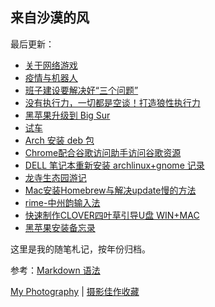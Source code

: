 ## 来自沙漠的风

最后更新：

 
- [关于网络游戏][1]
- [疫情与机器人][2]
- [班子建设要解决好“三个问题”][3]
- [没有执行力，一切都是空谈！打造狼性执行力][4]
- [黑苹果升级到 Big Sur][5]
- [试车][6]
- [Arch 安装 deb 包][7]
- [Chrome配合谷歌访问助手访问谷歌资源][8]
-  [DELL 笔记本重新安装 archlinux+gnome 记录][9]
- [龙寺生态园游记][10]
- [Mac安装Homebrew与解决update慢的方法][11]
- [rime-中州韵输入法][12]
- [快速制作CLOVER四叶草引导U盘 WIN+MAC][13]
- [黑苹果安装备忘录][14]

这里是我的随笔札记，按年份归档。

参考：[Markdown 语法][15]

[My Photography][16] | [摄影佳作收藏][17]

[1]:	./2021/20210803-%E5%85%B3%E4%BA%8E%E7%BD%91%E7%BB%9C%E6%B8%B8%E6%88%8F.md "未成年人沉迷网络精神鸦片"
[2]:	./2021/20210803-%E7%96%AB%E6%83%85%E4%B8%8E%E6%9C%BA%E5%99%A8%E4%BA%BA.md "疫情与机器人"
[3]:	./2021/%E7%8F%AD%E5%AD%90%E5%BB%BA%E8%AE%BE%E8%A6%81%E8%A7%A3%E5%86%B3%E5%A5%BD%E2%80%9C%E4%B8%89%E4%B8%AA%E9%97%AE%E9%A2%98%E2%80%9D.md
[4]:	./2021/%E6%B2%A1%E6%9C%89%E6%89%A7%E8%A1%8C%E5%8A%9B%EF%BC%8C%E4%B8%80%E5%88%87%E9%83%BD%E6%98%AF%E7%A9%BA%E8%B0%88%EF%BC%81%E6%89%93%E9%80%A0%E7%8B%BC%E6%80%A7%E6%89%A7%E8%A1%8C%E5%8A%9B.md
[5]:	./2021/%E9%BB%91%E8%8B%B9%E6%9E%9C%E5%8D%87%E7%BA%A7%E5%88%B0%20Big%20Sur.md "黑苹果升级到 Big Sur"
[6]:	./2021/%E8%AF%95%E8%BD%A6.md "试车"
[7]:	./2020/Arch-%E5%AE%89%E8%A3%85-deb.md
[8]:	./2020/Chrome%E9%85%8D%E5%90%88%E8%B0%B7%E6%AD%8C%E8%AE%BF%E9%97%AE%E5%8A%A9%E6%89%8B%E8%AE%BF%E9%97%AE%E8%B0%B7%E6%AD%8C%E8%B5%84%E6%BA%90.md
[9]:	./2020/arch+gnome+install.md
[10]:	./2019/%E9%BE%99%E5%AF%BA%E7%94%9F%E6%80%81%E5%9B%AD%E6%B8%B8%E8%AE%B0.md
[11]:	./2019/Mac%E5%AE%89%E8%A3%85Homebrew%E4%B8%8E%E8%A7%A3%E5%86%B3update%E6%85%A2%E7%9A%84%E6%96%B9%E6%B3%95.md
[12]:	./2019/rime-%E4%B8%AD%E5%B7%9E%E9%9F%B5%E8%BE%93%E5%85%A5%E6%B3%95.md
[13]:	./2019/%E5%BF%AB%E9%80%9F%E5%88%B6%E4%BD%9CCLOVER%E5%9B%9B%E5%8F%B6%E8%8D%89%E5%BC%95%E5%AF%BCU%E7%9B%98%20WIN+MAC.md
[14]:	./2019/%E9%BB%91%E8%8B%B9%E6%9E%9C%E5%AE%89%E8%A3%85%E5%A4%87%E5%BF%98%E5%BD%95.md "黑苹果安装备忘录"
[15]:	https://www.markdown.xyz/basic-syntax/ "Markdown 基本语法"
[16]:	http://heimaphoto.com "my photography"
[17]:	https://bestimage.lofter.com "摄影佳作收藏"